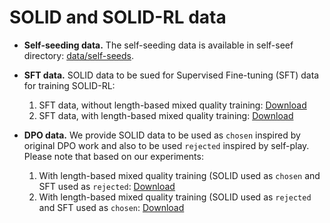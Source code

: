 # SOLID and SOLID-RL data

  - **Self-seeding data.** The self-seeding data is available in self-seef directory: [data/self-seeds](./self-seeds).

  - **SFT data.** SOLID data to be sued for Supervised Fine-tuning (SFT) data for training SOLID-RL:

    1. SFT data, without length-based mixed quality training: [Download](https://www.dropbox.com/scl/fi/ix78lhl7qsvlf275fpliz/data_SFT-WoDPO-WoMixQ.json?rlkey=9m669pe9oj3jv8uc7obeby280&dl=0)
    2. SFT data, with length-based mixed quality training: [Download](https://www.dropbox.com/scl/fi/nhop5ilg6lo0vkz5qg1t1/data_SOLID-SFT-WoDPO-MixQV2.json?rlkey=l6qxklfyfys16gfda8qcaf9v3&dl=0)

  - **DPO data.** We provide SOLID data to be used as `chosen` inspired by original DPO work and also to be used `rejected` inspired by self-play. Please note that based on our experiments:

    1. With length-based mixed quality training (SOLID used as `chosen` and SFT used as `rejected`: [Download](https://www.dropbox.com/scl/fi/i817cf0b1xks1c4bcvht6/DPO_data_SOLID-SFT-WoDPO-MixQV2.json-SOLIDChosen-SFTRejected.json?rlkey=k8dlqclf0vae3wg17g66uvfk1&dl=0)
    2. With length-based mixed quality training (SOLID used as `rejected` and SFT used as `chosen`: [Download](https://www.dropbox.com/scl/fi/1fdpe1kmym45epqjjuiud/DPO_data_SOLID-SFT-WoDPO-MixQV2.json-SOLIDRejected-SFTChosen.json?rlkey=7laxv1er7u4iq4vv2q3o5p247&dl=0)
